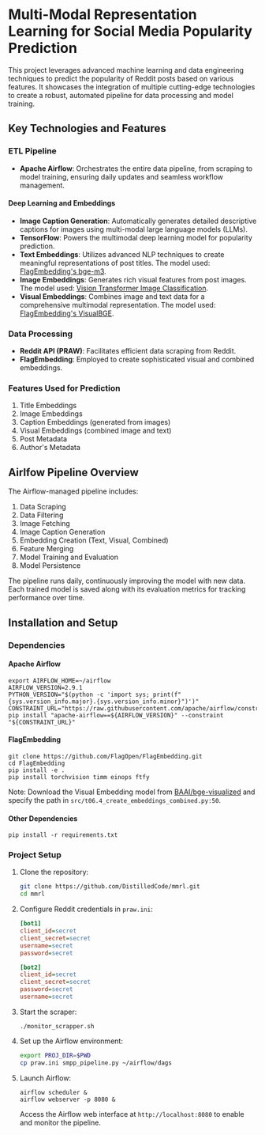 # Multi-Modal Representation Learning for Social Media Popularity Prediction

This project leverages advanced machine learning and data engineering techniques to predict the popularity of Reddit posts based on various features. It showcases the integration of multiple cutting-edge technologies to create a robust, automated pipeline for data processing and model training.

## Key Technologies and Features

### ETL Pipeline
- **Apache Airflow**: Orchestrates the entire data pipeline, from scraping to model training, ensuring daily updates and seamless workflow management.

#### Deep Learning and Embeddings
- **Image Caption Generation**: Automatically generates detailed descriptive captions for images using multi-modal large language models (LLMs).
- **TensorFlow**: Powers the multimodal deep learning model for popularity prediction.
- **Text Embeddings**: Utilizes advanced NLP techniques to create meaningful representations of post titles. The model used: [FlagEmbedding's bge-m3](https://huggingface.co/BAAI/bge-m3).
- **Image Embeddings**: Generates rich visual features from post images. The model used: [Vision Transformer Image Classification](https://huggingface.co/timm/vit_large_patch16_384.augreg_in21k_ft_in1k).
- **Visual Embeddings**: Combines image and text data for a comprehensive multimodal representation. The model used: [FlagEmbedding's VisualBGE](https://github.com/FlagOpen/FlagEmbedding/tree/master/FlagEmbedding/visual).

### Data Processing
- **Reddit API (PRAW)**: Facilitates efficient data scraping from Reddit.
- **FlagEmbedding**: Employed to create sophisticated visual and combined embeddings.

### Features Used for Prediction
1. Title Embeddings
2. Image Embeddings
3. Caption Embeddings (generated from images)
4. Visual Embeddings (combined image and text)
5. Post Metadata
6. Author's Metadata

## Airlfow Pipeline Overview

The Airflow-managed pipeline includes:
1. Data Scraping
2. Data Filtering
3. Image Fetching
4. Image Caption Generation
5. Embedding Creation (Text, Visual, Combined)
6. Feature Merging
7. Model Training and Evaluation
8. Model Persistence

The pipeline runs daily, continuously improving the model with new data. Each trained model is saved along with its evaluation metrics for tracking performance over time.

## Installation and Setup

### Dependencies

#### Apache Airflow
```shell
export AIRFLOW_HOME=~/airflow
AIRFLOW_VERSION=2.9.1
PYTHON_VERSION="$(python -c 'import sys; print(f"{sys.version_info.major}.{sys.version_info.minor}")')"
CONSTRAINT_URL="https://raw.githubusercontent.com/apache/airflow/constraints-${AIRFLOW_VERSION}/constraints-${PYTHON_VERSION}.txt"
pip install "apache-airflow==${AIRFLOW_VERSION}" --constraint "${CONSTRAINT_URL}"
```

#### FlagEmbedding
```shell
git clone https://github.com/FlagOpen/FlagEmbedding.git
cd FlagEmbedding
pip install -e .
pip install torchvision timm einops ftfy
```

Note: Download the Visual Embedding model from [BAAI/bge-visualized](https://huggingface.co/BAAI/bge-visualized) and specify the path in `src/t06.4_create_embeddings_combined.py:50`.

#### Other Dependencies
```shell
pip install -r requirements.txt
```

### Project Setup

1. Clone the repository:
   ```bash
   git clone https://github.com/DistilledCode/mmrl.git
   cd mmrl
   ```

2. Configure Reddit credentials in `praw.ini`:
   ```ini
   [bot1]
   client_id=secret
   client_secret=secret
   username=secret
   password=secret

   [bot2]
   client_id=secret
   client_secret=secret
   password=secret
   username=secret
   ```

3. Start the scraper:
   ```shell
   ./monitor_scrapper.sh
   ```

4. Set up the Airflow environment:
   ```bash
   export PROJ_DIR=$PWD
   cp praw.ini smpp_pipeline.py ~/airflow/dags
   ```

5. Launch Airflow:
   ```shell
   airflow scheduler &
   airflow webserver -p 8080 &
   ```

   Access the Airflow web interface at `http://localhost:8080` to enable and monitor the pipeline.

